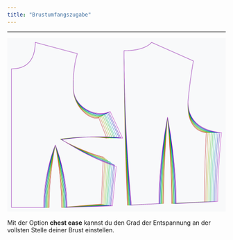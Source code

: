 ```yaml
---
title: "Brustumfangszugabe"
---
```


***

![Der Effekt der Brustpflegeoption auf das Schnittmuster](sample.png)

Mit der Option **chest ease** kannst du den Grad der Entspannung an der vollsten Stelle deiner Brust einstellen.





